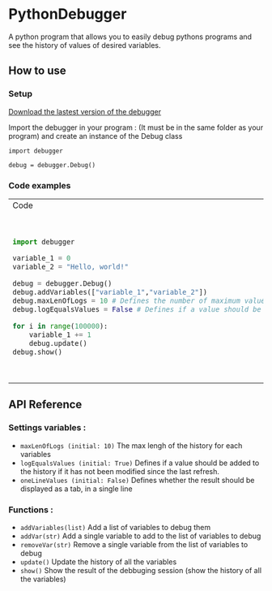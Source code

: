 # PythonDebugger
A python program that allows you to easily debug pythons programs and see the history of values of desired variables.

## How to use

### Setup

[Download the lastest version of the debugger](https://github.com/Nash115/PythonDebugger/releases)

Import the debugger in your program : (It must be in the same folder as your program) and create an instance of the Debug class
```
import debugger

debug = debugger.Debug()
```

### Code examples

<table>
<tr>
<td>Code</td>
<td>Output</td>
</tr>

<tr>
<td>

```python
import debugger

variable_1 = 0
variable_2 = "Hello, world!"

debug = debugger.Debug()
debug.addVariables(["variable_1","variable_2"])
debug.maxLenOfLogs = 10 # Defines the number of maximum values in the history of variables
debug.logEqualsValues = False # Defines if a value should be added to the history if it has not been modified since the last refresh.

for i in range(100000):
    variable_1 += 1
    debug.update()
debug.show()
```

</td>
<td>

```
########## variable_1 ##########
 - 99991
 - 99992
 - 99993
 - 99994
 - 99995
 - 99996
 - 99997
 - 99998
 - 99999
 - 100000

########## variable_2 ##########
 - Hello, world!

```

</td>
</tr>
</table>

## API Reference

### Settings variables :

- ```maxLenOfLogs (initial: 10)``` The max lengh of the history for each variables
- ```logEqualsValues (initial: True)``` Defines if a value should be added to the history if it has not been modified since the last refresh.
- ```oneLineValues (initial: False)``` Defines whether the result should be displayed as a tab, in a single line


### Functions :

- ```addVariables(list)``` Add a list of variables to debug them
- ```addVar(str)``` Add a single variable to add to the list of variables to debug
- ```removeVar(str)``` Remove a single variable from the list of variables to debug
- ```update()``` Update the history of all the variables
- ```show()``` Show the result of the debbuging session (show the history of all the variables)